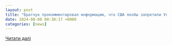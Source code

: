 ```yaml
---
layout: post
title: "Братчук прокомментировал информацию, что США якобы запретили Украине бить по самолетам РФ. Читайте на UKR.NET"
date: 2024-08-08 00:30:17 +0000
categories: [news]
---
```


[Читати далі](https://www.ukr.net/ru/news/details/russianaggression/106081257.html)
